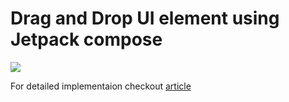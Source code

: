 # Drag and Drop UI element using Jetpack compose

<img src="https://github.com/cp-radhika-s/Drag_and_drop_jetpack_compose/blob/master/gif/sample.gif" />


For detailed implementaion checkout [article](https://blog.canopas.com/android-drag-and-drop-ui-element-in-jetpack-compose-14922073b3f1)
